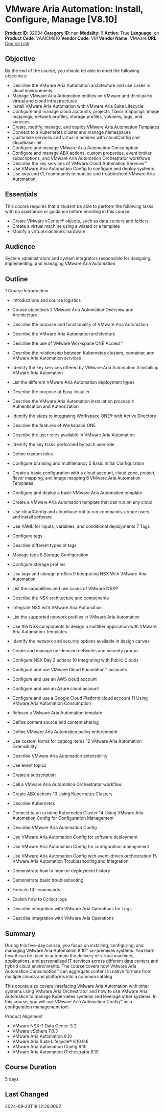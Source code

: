 # VMware Aria Automation: Install, Configure, Manage [V8.10]

**Product ID**: 32084
**Category ID**: nan
**Modality**: 6
**Active**: True
**Language**: en
**Product Code**: VAAICM810
**Vendor Code**: VM
**Vendor Name**: VMware
**URL**: [Course Link](https://www.fastlaneus.com/course/vmware-vaaicm810)

## Objective
By the end of the course, you should be able to meet the following objectives:


- Describe the VMware Aria Automation architecture and use cases in cloud environments
- Manage VMware Aria Automation entities on VMware and third-party virtual and cloud infrastructures
- Install VMware Aria Automation with VMware Aria Suite Lifecycle
- Configure and manage cloud accounts, projects, flavor mappings, image mappings, network profiles, storage profiles, volumes, tags, and services
- Create, modify, manage, and deploy VMware Aria Automation Templates
- Connect to a Kubernetes cluster and manage namespaces
- Customize services and virtual machines with cloudConfig and cloudbase-init
- Configure and manage VMware Aria Automation Consumption
- Configure and manage ABX actions, custom properties, event broker subscriptions, and VMware Aria Automation Orchestrator workflows
- Describe the key services of VMware Cloud Automation Services™
- Use VMware Aria Automation Config to configure and deploy systems
- Use logs and CLI commands to monitor and troubleshoot VMware Aria Automation

## Essentials
This course requires that a student be able to perform the following tasks with no assistance or guidance before enrolling in this course:


- Create VMware vCenter® objects, such as data centers and folders
- Create a virtual machine using a wizard or a template
- Modify a virtual machine’s hardware

## Audience
System administrators and system integrators responsible for designing, implementing, and managing VMware Aria Automation

## Outline
1 Course Introduction


- Introductions and course logistics
- Course objectives
2 VMware Aria Automation Overview and Architecture


- Describe the purpose and functionality of VMware Aria Automation
- Describe the VMware Aria Automation architecture
- Describe the use of VMware Workspace ONE Access™
- Describe the relationship between Kubernetes clusters, container, and VMware Aria Automation services
- Identify the key services offered by VMware Aria Automation
3 Installing VMware Aria Automation


- List the different VMware Aria Automation deployment types
- Describe the purpose of Easy Installer
- Describe the VMware Aria Automation installation process
4 Authentication and Authorization


- Identify the steps to integrating Workspace ONE® with Active Directory
- Describe the features of Workspace ONE
- Describe the user roles available in VMware Aria Automation
- Identify the key tasks performed by each user role
- Define custom roles
- Configure branding and multitenancy
5 Basic Initial Configuration


- Create a basic configuration with a cloud account, cloud zone, project, flavor mapping, and image mapping
6 VMware Aria Automation Templates


- Configure and deploy a basic VMware Aria Automation template
- Create a VMware Aria Automation template that can run on any cloud
- Use cloudConfig and cloudbase-init to run commands, create users, and install software
- Use YAML for inputs, variables, and conditional deployments
7 Tags


- Configure tags
- Describe different types of tags
- Manage tags
8 Storage Configuration


- Configure storage profiles
- Use tags and storage profiles
9 Integrating NSX With VMware Aria Automation


- List the capabilities and use cases of VMware NSX®
- Describe the NSX architecture and components
- Integrate NSX with VMware Aria Automation
- List the supported network profiles in VMware Aria Automation
- Use the NSX components to design a multitier application with VMware Aria Automation Templates
- Identify the network and security options available in design canvas
- Create and manage on-demand networks and security groups
- Configure NSX Day 2 actions
10 Integrating with Public Clouds


- Configure and use VMware Cloud Foundation™ accounts
- Configure and use an AWS cloud account
- Configure and use an Azure cloud account
- Configure and use a Google Cloud Platform cloud account
11 Using VMware Aria Automation Consumption


- Release a VMware Aria Automation template
- Define content source and content sharing
- Define VMware Aria Automation policy enforcement
- Use custom forms for catalog items
12 VMware Aria Automation Extensibility


- Describe VMware Aria Automation extensibility
- Use event topics
- Create a subscription
- Call a VMware Aria Automation Orchestrator workflow
- Create ABX actions
13 Using Kubernetes Clusters


- Describe Kubernetes
- Connect to an existing Kubernetes Cluster
14 Using VMware Aria Automation Config for Configuration Management


- Describe VMware Aria Automation Config
- Use VMware Aria Automation Config for software deployment
- Use VMware Aria Automation Config for configuration management
- Use VMware Aria Automation Config with event-driven orchestration
15 VMware Aria Automation Troubleshooting and Integration


- Demonstrate how to monitor deployment history
- Demonstrate basic troubleshooting
- Execute CLI commands
- Explain how to Collect logs
- Describe integration with VMware Aria Operations for Logs
- Describe integration with VMware Aria Operations

## Summary
During this five-day course, you focus on installing, configuring, and managing VMware Aria Automation 8.10™ on-premises systems. You learn how it can be used to automate the delivery of virtual machines, applications, and personalized IT services across different data centers and hybrid cloud environments. The course covers how VMware Aria Automation Consumption™ can aggregate content in native formats from multiple clouds and platforms into a common catalog.

This course also covers interfacing VMware Aria Automation with other systems using VMware Aria Orchestrator and how to use VMware Aria Automation to manage Kubernetes systems and leverage other systems. In this course, you will use VMware Aria Automation Config™ as a configuration management tool.

Product Alignment


- VMware NSX-T Data Center 3.2
- VMware vSphere 7,0.3
- VMware Aria Automation 8.10
- VMware Aria Suite Lifecycle® 8.10.0.6
- VMware Aria Automation Config 8.10
- VMware Aria Automation Orchestrator 8.10

## Course Duration
5 days

## Last Changed
2024-09-23T18:12:26.000Z

